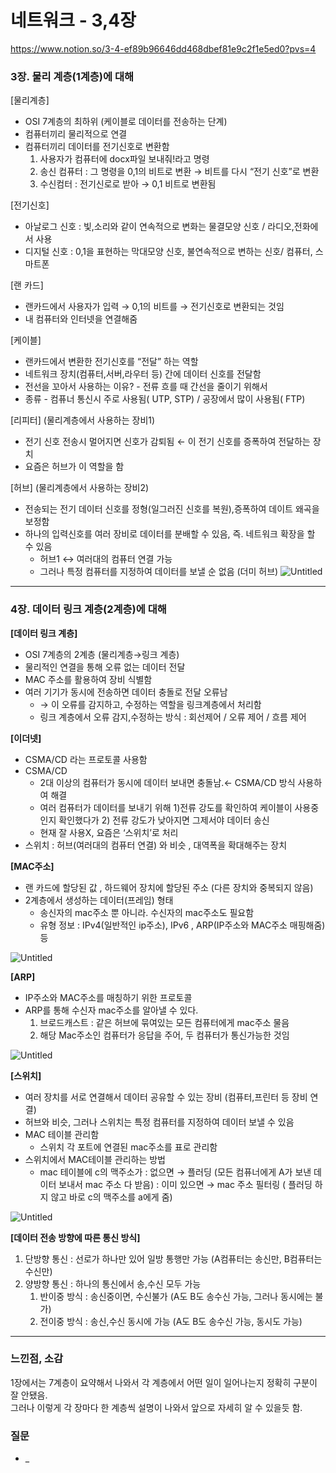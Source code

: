 # 네트워크 - 3,4장

https://www.notion.so/3-4-ef89b96646dd468dbef81e9c2f1e5ed0?pvs=4

### 3장. 물리 계층(1계층)에 대해

[물리계층]

- OSI 7계층의 최하위 (케이블로 데이터를 전송하는 단계)
- 컴퓨터끼리 물리적으로 연결
- 컴퓨터끼리 데이터를 전기신호로 변환함
  1. 사용자가 컴퓨터에 docx파일 보내줘!라고 명령
  2. 송신 컴퓨터 : 그 명령을 0,1의 비트로 변환 → 비트를 다시 “전기 신호”로 변환
  3. 수신컴터 : 전기신로로 받아 → 0,1 비트로 변환됨

[전기신호]

- 아날로그 신호 : 빛,소리와 같이 연속적으로 변화는 물결모양 신호 / 라디오,전화에서 사용
- 디지털 신호 : 0,1을 표현하는 막대모양 신호, 불연속적으로 변하는 신호/ 컴퓨터, 스마트폰

[랜 카드]

- 랜카드에서 사용자가 입력 → 0,1의 비트를 → 전기신호로 변환되는 것임
- 내 컴퓨터와 인터넷을 연결해줌

[케이블]

- 랜카드에서 변환한 전기신호를 “전달” 하는 역할
- 네트워크 장치(컴퓨터,서버,라우터 등) 간에 데이터 신호를 전달함
- 전선을 꼬아서 사용하는 이유? - 전류 흐를 때 간선을 줄이기 위해서
- 종류 - 컴퓨너 통신시 주로 사용됨( UTP, STP) / 공장에서 많이 사용됨( FTP)

[리피터] (물리계층에서 사용하는 장비1)

- 전기 신호 전송시 멀어지면 신호가 감퇴됨 ← 이 전기 신호를 증폭하여 전달하는 장치
- 요즘은 허브가 이 역할을 함

[허브] (물리계층에서 사용하는 장비2)

- 전송되는 전기 데이터 신호를 정형(일그러진 신호를 복원),증폭하여 데이트 왜곡을 보정함
- 하나의 입력신호를 여러 장비로 데이터를 분배할 수 있음, 즉. 네트워크 확장을 할 수 있음
  - 허브1 ↔ 여러대의 컴퓨터 연결 가능
  - 그러나 특정 컴퓨터를 지정하여 데이터를 보낼 순 없음 (더미 허브)
    ![Untitled](https://prod-files-secure.s3.us-west-2.amazonaws.com/30384d20-4620-422b-be32-b50c8a3d3903/6bd39795-d0d3-49df-9830-36277649f2ac/Untitled.png)

---

### 4장. 데이터 링크 계층(2계층)에 대해

**[데이터 링크 계층]**

- OSI 7계층의 2계층 (물리계층→링크 계층)
- 물리적인 연결을 통해 오류 없는 데이터 전달
- MAC 주소를 활용하여 장비 식별함
- 여러 기기가 동시에 전송하면 데이터 충돌로 전달 오류남
  - → 이 오류를 감지하고, 수정하는 역할을 링크계층에서 처리함
  - 링크 계층에서 오류 감지,수정하는 방식 : 회선제어 / 오류 제어 / 흐름 제어

**[이더넷]**

- CSMA/CD 라는 프로토콜 사용함
- CSMA/CD
  - 2대 이상의 컴퓨터가 동시에 데이터 보내면 충돌남.← CSMA/CD 방식 사용하여 해결
  - 여러 컴퓨터가 데이터를 보내기 위해 1)전류 강도를 확인하여 케이블이 사용중인지 확인했다가 2) 전류 강도가 낮아지면 그제서야 데이터 송신
  - 현재 잘 사용X, 요즘은 ‘스위치’로 처리
- 스위치 : 허브(여러대의 컴퓨터 연결) 와 비슷 , 대역폭을 확대해주는 장치

**[MAC주소]**

- 랜 카드에 할당된 값 , 하드웨어 장치에 할당된 주소 (다른 장치와 중복되지 않음)
- 2계층에서 생성하는 데이터(프레임) 형태
  - 송신자의 mac주소 뿐 아니라. 수신자의 mac주소도 필요함
  - 유형 정보 : IPv4(일반적인 ip주소), IPv6 , ARP(IP주소와 MAC주소 매핑해줌) 등

![Untitled](https://prod-files-secure.s3.us-west-2.amazonaws.com/30384d20-4620-422b-be32-b50c8a3d3903/984b5866-11c7-461f-bf67-14b5627812c5/Untitled.png)

**[ARP]**

- IP주소와 MAC주소를 매칭하기 위한 프로토콜
- ARP를 통해 수신자 mac주소를 알아낼 수 있다.
  1. 브로드캐스트 : 같은 허브에 묶여있는 모든 컴퓨터에게 mac주소 물음
  2. 해당 Mac주소인 컴퓨터가 응답을 주어, 두 컴퓨터가 통신가능한 것임

![Untitled](https://prod-files-secure.s3.us-west-2.amazonaws.com/30384d20-4620-422b-be32-b50c8a3d3903/22dd7e51-e696-4208-a2f8-a5fc6931a902/Untitled.png)

**[스위치]**

- 여러 장치를 서로 연결해서 데이터 공유할 수 있는 장비 (컴퓨터,프린터 등 장비 연결)
- 허브와 비슷, 그러나 스위치는 특정 컴퓨터를 지정하여 데이터 보낼 수 있음
- MAC 테이블 관리함
  - 스위치 각 포트에 연결된 mac주소를 표로 관리함
- 스위치에서 MAC테이블 관리하는 방법
  - mac 테이블에 c의 맥주소가
    : 없으면 → 플러딩 (모든 컴퓨너에게 A가 보낸 데이터 보내서 mac 주소 다 받음)
    : 이미 있으면 → mac 주소 필터링 ( 플러딩 하지 않고 바로 c의 맥주소를 a에게 줌)

![Untitled](https://prod-files-secure.s3.us-west-2.amazonaws.com/30384d20-4620-422b-be32-b50c8a3d3903/b1cb7a2b-a9c0-4687-b526-e5f54793bbbe/Untitled.png)

**[데이터 전송 방향에 따른 통신 방식]**

1. 단방향 통신 : 선로가 하나만 있어 일방 통행만 가능 (A컴퓨터는 송신만, B컴퓨터는 수신만)
2. 양방향 통신 : 하나의 통신에서 송,수신 모두 가능
   1. 반이중 방식 : 송신중이면, 수신불가 (A도 B도 송수신 가능, 그러나 동시에는 불가)
   2. 전이중 방식 : 송신,수신 동시에 가능 (A도 B도 송수신 가능, 동시도 가능)

---

### 느낀점, 소감

1장에서는 7계층이 요약해서 나와서 각 계층에서 어떤 일이 일어나는지 정확히 구분이 잘 안됐음.<br/>
그러나 이렇게 각 장마다 한 계층씩 설명이 나와서 앞으로 자세히 알 수 있을듯 함.

### 질문

- \_
